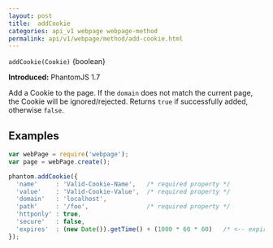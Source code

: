 ```yaml
---
layout: post
title:  addCookie
categories: api_v1 webpage webpage-method
permalink: api/v1/webpage/method/add-cookie.html
---
```


`addCookie(Cookie)` {boolean}

**Introduced:** PhantomJS 1.7

Add a Cookie to the page. If the `domain` does not match the current page, the Cookie will be ignored/rejected. Returns `true` if successfully added, otherwise `false`.

## Examples

```javascript
var webPage = require('webpage');
var page = webPage.create();

phantom.addCookie({
  'name'     : 'Valid-Cookie-Name',   /* required property */
  'value'    : 'Valid-Cookie-Value',  /* required property */
  'domain'   : 'localhost',
  'path'     : '/foo',                /* required property */
  'httponly' : true,
  'secure'   : false,
  'expires'  : (new Date()).getTime() + (1000 * 60 * 60)   /* <-- expires in 1 hour */
});
```








